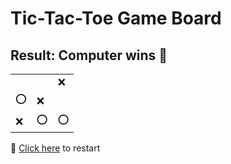# Tic-Tac-Toe Game Board
## Result: Computer wins 🤖
|   |   |   |
|---|---|---|
|  |  |❌ |
|⭕ |❌ |  |
|❌ |⭕ |⭕ |

🔄 [Click here](EEEEEEEEE.md) to restart